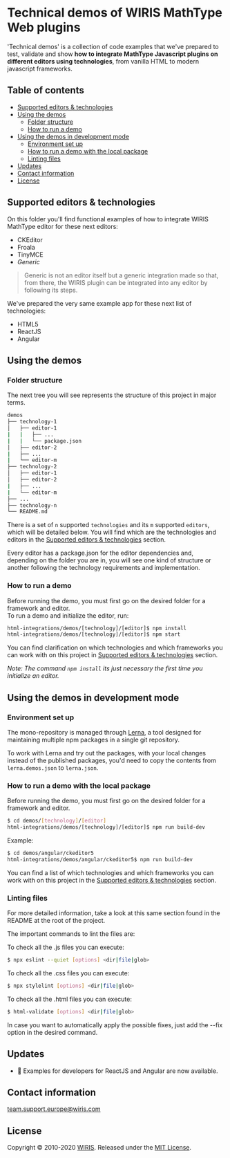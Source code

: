# Technical demos of WIRIS MathType Web plugins

'Technical demos' is a collection of code examples that we've prepared to test, validate and show **how to integrate MathType Javascript plugins on different editors using technologies**, from vanilla HTML to modern javascript frameworks.

## Table of contents

- [Supported editors & technologies](#supported-editors--technologies)
- [Using the demos](#using-the-demos)
    - [Folder structure](#folder-structure)
    - [How to run a demo](#how-to-run-a-demo)
- [Using the demos in development mode](#using-the-demos-in-development-mode)
    - [Environment set up](#environment-set-up)
    - [How to run a demo with the local package](#how-to-run-a-demo-with-the-local-package)
    - [Linting files](#linting-files)
- [Updates](#updates)
- [Contact information](#contact-information)
- [License](#license)

## Supported editors & technologies

On this folder you'll find functional examples of how to integrate WIRIS MathType editor for these next editors:

- CKEditor
- Froala
- TinyMCE
- _Generic_

>Generic is not an editor itself but a generic integration made so that, from there, the WIRIS plugin can be integrated into any editor by following its steps.

We've prepared the very same example app for these next list of technologies:

- HTML5
- ReactJS 
- Angular 

## Using the demos

### Folder structure

The next tree you will see represents the structure of this project in major terms. 

```bash
demos
├── technology-1
│   ├── editor-1
|   |   ├── ...
|   |   └── package.json
│   ├── editor-2
|   ├── ...
|   └── editor-m
├── technology-2
│   ├── editor-1
│   ├── editor-2
|   ├── ...
|   └── editor-m
├── ...
├── technology-n
└── README.md
```

There is a set of `n` supported `technologies` and its `m` supported `editors`, which will be detailed below. You will find which are the technologies and editors in the [Supported editors & technologies](#supported-editors-&-technologies) section.

Every editor has a package.json for the editor dependencies and, depending on the folder you are in, you will see one kind of structure or another following the technology requirements and implementation.

### How to run a demo

Before running the demo, you must first go on the desired folder for a framework and editor.<br>
To run a demo and initialize the editor, run:

```sh
html-integrations/demos/[technology]/[editor]$ npm install
html-integrations/demos/[technology]/[editor]$ npm start
```

You can find clarification on which technologies and which frameworks you can work with on this project in [Supported editors & technologies](#supported-editors-technologies) section.

*Note: The command `npm install` its just necessary the first time you initialize an editor.*

## Using the demos in development mode

### Environment set up

The mono-repository is managed through [Lerna](https://lerna.js.org/), a tool
designed for maintaining multiple npm packages in a single git repository.

To work with Lerna and try out the packages, with your local changes instead of the published packages, you'd need to copy the contents from `lerna.demos.json` to `lerna.json`.

### How to run a demo with the local package

Before running the demo, you must first go on the desired folder for a framework and editor.<br>

```sh
$ cd demos/[technology]/[editor]
html-integrations/demos/[technology]/[editor]$ npm run build-dev
```

Example:

```sh
$ cd demos/angular/ckeditor5
html-integrations/demos/angular/ckeditor5$ npm run build-dev
```

You can find a list of which technologies and which frameworks you can work with on this project in the [Supported editors & technologies](#supported-editors-&-technologies) section.

### Linting files

For more detailed information, take a look at this same section found in the README at the root of the project.

The important commands to lint the files are:

To check all the .js files you can execute:

```sh
$ npx eslint --quiet [options] <dir|file|glob>
```

To check all the .css files you can execute:

```sh
$ npx stylelint [options] <dir|file|glob>
```

To check all the .html files you can execute:

```sh
$ html-validate [options] <dir|file|glob>
```

In case you want to automatically apply the possible fixes, just add the --fix option in the desired command.

## Updates

- :tada: Examples for developers for ReactJS and Angular are now available.

## Contact information

team.support.europe@wiris.com

## License

Copyright © 2010-2020 [WIRIS](http://www.wiris.com). Released under the [MIT License](../LICENSE).
